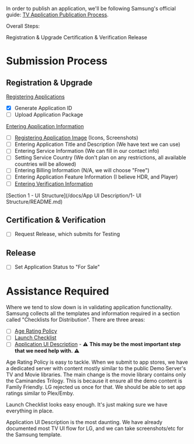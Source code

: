 In order to publish an application, we'll be following Samsung's official guide: [TV Application Publication Process](https://developer.samsung.com/tv-seller-office/guides/applications/tv-app-publication-process.html).

Overall Steps:

Registration & Upgrade
Certification & Verification
Release


# Submission Process
## Registration & Upgrade

[Registering Applications](https://developer.samsung.com/tv-seller-office/guides/applications/registering-application.html)
- [X] Generate Application ID
- [ ] Upload Application Package

[Entering Application Information](https://developer.samsung.com/tv-seller-office/guides/applications/entering-application-information.html)
- [ ] [Registering Application Image](https://developer.samsung.com/tv-seller-office/guides/applications/entering-application-information.html#Registering-Application-Image) (Icons, Screenshots)
- [ ] Entering Application Title and Description (We have text we can use)
- [ ] Entering Service Information (We can fill in our contact info)
- [ ] Setting Service Country (We don't plan on any restrictions, all available countries will be allowed)
- [ ] Entering Billing Information (N/A, we will choose "Free")
- [ ] Entering Application Feature Information (I believe HDR, and Player)
- [ ] [Entering Verification Information](https://developer.samsung.com/tv-seller-office/guides/applications/entering-application-information.html#Entering-Verification-Information)

[Section 1 - UI Structure](/docs/App UI Description/1- UI Structure/README.md)

## Certification & Verification

- [ ] Request Release, which submits for Testing

      
## Release

- [ ] Set Application Status to "For Sale"


# Assistance Required
Where we tend to slow down is in validating application functionality. Samsung collects all the templates and information required in a section called "Checklists for Distribution". There are three areas:

- [ ] [Age Rating Policy](https://developer.samsung.com/tv-seller-office/checklists-for-distribution/age-rating.html)
- [ ] [Launch Checklist](https://developer.samsung.com/tv-seller-office/checklists-for-distribution/launch-checklist.html)
- [ ] [Application UI Description](https://developer.samsung.com/tv-seller-office/checklists-for-distribution/application-ui-description.html) - ⚠️ **This may be the most important step that we need help with.** ⚠️

Age Rating Policy is easy to tackle. When we submit to app stores, we have a dedicated server with content mostly similar to the public Demo Server's TV and Movie libraries. The main change is the movie library contains only the Caminandes Trilogy. This is because it ensure all the demo content is Family Friendly. LG rejected us once for that. We should be able to set app ratings similar to Plex/Emby.

Launch Checklist looks easy enough. It's just making sure we have everything in place.

Application UI Description is the most daunting. We have already documented most TV UI flow for LG, and we can take screenshots/etc for the Samsung template.